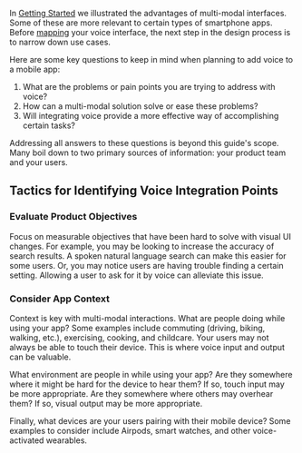 In [Getting Started](/docs/Design/getting-started) we illustrated the advantages of multi-modal interfaces. Some of these are more relevant to certain types of smartphone apps. Before [mapping](docs/Design/map-out-integration) your voice interface, the next step in the design process is to narrow down use cases.

Here are some key questions to keep in mind when planning to add voice to a mobile app:

1. What are the problems or pain points you are trying to address with voice?
2. How can a multi-modal solution solve or ease these problems?
3. Will integrating voice provide a more effective way of accomplishing certain tasks?

Addressing all answers to these questions is beyond this guide's scope. Many boil down to two primary sources of information: your product team and your users.

## Tactics for Identifying Voice Integration Points

### Evaluate Product Objectives

Focus on measurable objectives that have been hard to solve with visual UI changes. For example, you may be looking to increase the accuracy of search results. A spoken natural language search can make this easier for some users. Or, you may notice users are having trouble finding a certain setting. Allowing a user to ask for it by voice can alleviate this issue.

### Consider App Context

Context is key with multi-modal interactions. What are people doing while using your app? Some examples include commuting (driving, biking, walking, etc.), exercising, cooking, and childcare. Your users may not always be able to touch their device. This is where voice input and output can be valuable.

What environment are people in while using your app? Are they somewhere where it might be hard for the device to hear them? If so, touch input may be more appropriate. Are they somewhere where others may overhear them? If so, visual output may be more appropriate.

Finally, what devices are your users pairing with their mobile device? Some examples to consider include Airpods, smart watches, and other voice-activated wearables.
